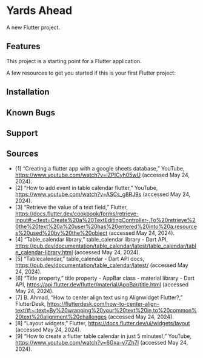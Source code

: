 # Yards Ahead

A new Flutter project.

## Features

This project is a starting point for a Flutter application.

A few resources to get you started if this is your first Flutter project:

## Installation

## Known Bugs

## Support

## Sources
- [1] “Creating a flutter app with a google sheets database,” YouTube, https://www.youtube.com/watch?v=iZPICyh05wU (accessed May 24, 2024). 
- [2] “How to add event in table calendar flutter,” YouTube, https://www.youtube.com/watch?v=ASCs_g8RJ9s (accessed May 24, 2024). 
- [3] “Retrieve the value of a text field,” Flutter, https://docs.flutter.dev/cookbook/forms/retrieve-input#:~:text=Create%20a%20TextEditingController-,To%20retrieve%20the%20text%20a%20user%20has%20entered%20into%20a,resources%20used%20by%20the%20object (accessed May 24, 2024). 
- [4] “Table_calendar library,” table_calendar library - Dart API, https://pub.dev/documentation/table_calendar/latest/table_calendar/table_calendar-library.html (accessed May 24, 2024). 
- [5] “Tablecalendar,” table_calendar - Dart API docs, https://pub.dev/documentation/table_calendar/latest/ (accessed May 24, 2024). 
- [6] “Title property,” title property - AppBar class - material library - Dart API, https://api.flutter.dev/flutter/material/AppBar/title.html (accessed May 24, 2024). 
- [7] B. Ahmad, “How to center align text using Alignwidget Flutter?,” FlutterDesk, https://flutterdesk.com/how-to-center-align-text/#:~:text=By%20wrapping%20your%20text%20in,to%20common%20text%20alignment%20challenges (accessed May 24, 2024). 
- [8] “Layout widgets,” Flutter, https://docs.flutter.dev/ui/widgets/layout (accessed May 24, 2024). 
- [9] “How to create a flutter table calendar in just 5 minutes!,” YouTube, https://www.youtube.com/watch?v=6Gxa-v7Zh7I (accessed May 24, 2024). 